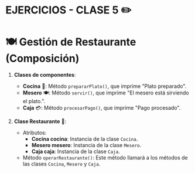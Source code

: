 # EJERCICIOS - CLASE 5 ✏️

# 🍽️ **Gestión de Restaurante (Composición)**

1. **Clases de componentes**:
   - **Cocina** 🍳: Método `prepararPlato()`, que imprime "Plato preparado".
   - **Mesero** 🍽️: Método `servir()`, que imprime "El mesero está sirviendo el plato.".
   - **Caja** 💳: Método `procesarPago()`, que imprime "Pago procesado".
   
2. **Clase Restaurante** 🏨:
   - Atributos:
     - **Cocina cocina**: Instancia de la clase `Cocina`.
     - **Mesero mesero**: Instancia de la clase `Mesero`.
     - **Caja caja**: Instancia de la clase `Caja`.
   - Método `operarRestaurante()`: Este método llamará a los métodos de las clases `Cocina`, `Mesero` y `Caja`.
